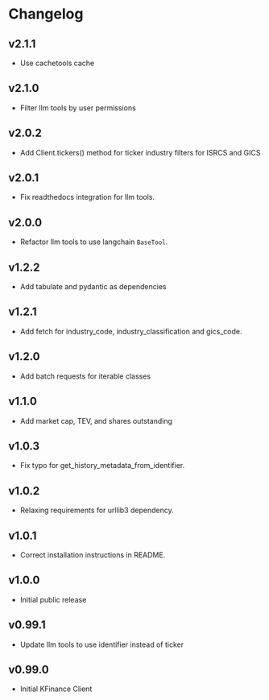 # Changelog

## v2.1.1
- Use cachetools cache

## v2.1.0
- Filter llm tools by user permissions

## v2.0.2
- Add Client.tickers() method for ticker industry filters for ISRCS and GICS

## v2.0.1
- Fix readthedocs integration for llm tools.

## v2.0.0
- Refactor llm tools to use langchain `BaseTool`.

## v1.2.2
- Add tabulate and pydantic as dependencies

## v1.2.1
- Add fetch for industry_code, industry_classification and gics_code.

## v1.2.0
- Add batch requests for iterable classes

## v1.1.0
- Add market cap, TEV, and shares outstanding

## v1.0.3
- Fix typo for get_history_metadata_from_identifier.

## v1.0.2
- Relaxing requirements for urllib3 dependency.

## v1.0.1
- Correct installation instructions in README.

## v1.0.0
- Initial public release

## v0.99.1
- Update llm tools to use identifier instead of ticker

## v0.99.0
- Initial KFinance Client
